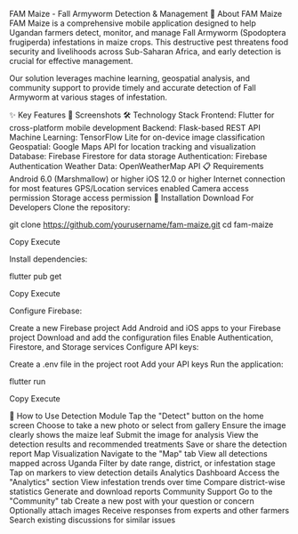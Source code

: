 FAM Maize - Fall Armyworm Detection & Management
🌽 About FAM Maize
FAM Maize is a comprehensive mobile application designed to help Ugandan farmers detect, monitor, and manage Fall Armyworm (Spodoptera frugiperda) infestations in maize crops. This destructive pest threatens food security and livelihoods across Sub-Saharan Africa, and early detection is crucial for effective management.

Our solution leverages machine learning, geospatial analysis, and community support to provide timely and accurate detection of Fall Armyworm at various stages of infestation.

✨ Key Features
📱 Screenshots
🛠️ Technology Stack
Frontend: Flutter for cross-platform mobile development
Backend: Flask-based REST API
Machine Learning: TensorFlow Lite for on-device image classification
Geospatial: Google Maps API for location tracking and visualization
Database: Firebase Firestore for data storage
Authentication: Firebase Authentication
Weather Data: OpenWeatherMap API
📋 Requirements
Android 6.0 (Marshmallow) or higher
iOS 12.0 or higher
Internet connection for most features
GPS/Location services enabled
Camera access permission
Storage access permission
🚀 Installation
Download
For Developers
Clone the repository:

git clone https://github.com/yourusername/fam-maize.git
cd fam-maize

Copy
Execute

Install dependencies:

flutter pub get

Copy
Execute

Configure Firebase:

Create a new Firebase project
Add Android and iOS apps to your Firebase project
Download and add the configuration files
Enable Authentication, Firestore, and Storage services
Configure API keys:

Create a .env file in the project root
Add your API keys
Run the application:

flutter run

Copy
Execute

📖 How to Use
Detection Module
Tap the "Detect" button on the home screen
Choose to take a new photo or select from gallery
Ensure the image clearly shows the maize leaf
Submit the image for analysis
View the detection results and recommended treatments
Save or share the detection report
Map Visualization
Navigate to the "Map" tab
View all detections mapped across Uganda
Filter by date range, district, or infestation stage
Tap on markers to view detection details
Analytics Dashboard
Access the "Analytics" section
View infestation trends over time
Compare district-wise statistics
Generate and download reports
Community Support
Go to the "Community" tab
Create a new post with your question or concern
Optionally attach images
Receive responses from experts and other farmers
Search existing discussions for similar issues
